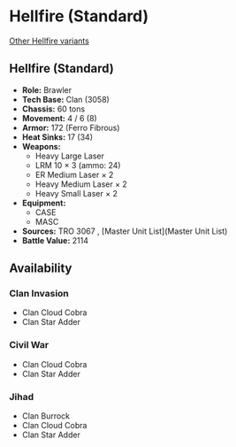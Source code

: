# Hellfire (Standard) 

[Other Hellfire variants](../hellfire.md) 

## Hellfire (Standard) 

- **Role:** Brawler 
- **Tech Base:** Clan (3058) 
- **Chassis:** 60 tons 
- **Movement:** 4 / 6 (8) 
- **Armor:** 172 (Ferro Fibrous) 
- **Heat Sinks:** 17 (34) 
- **Weapons:** 
  - Heavy Large Laser 
  - LRM 10 × 3 (ammo: 24) 
  - ER Medium Laser × 2 
  - Heavy Medium Laser × 2 
  - Heavy Small Laser × 2 
- **Equipment:** 
  - CASE 
  - MASC 
- **Sources:** TRO 3067 , [Master Unit List](Master Unit List) 
- **Battle Value:** 2114 

## Availability 

### Clan Invasion 

- Clan Cloud Cobra 
- Clan Star Adder 

### Civil War 

- Clan Cloud Cobra 
- Clan Star Adder 

### Jihad 

- Clan Burrock 
- Clan Cloud Cobra 
- Clan Star Adder 

